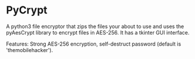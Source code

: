 # PyCrypt
A python3 file encryptor that zips the files your about to use and uses the pyAesCrypt library to encrypt files in AES-256. It has a tkinter GUI interface.

Features: Strong AES-256 encryption, self-destruct password (default is 'themobilehacker').
